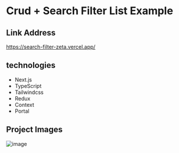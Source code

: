 # Crud + Search Filter List Example

## Link Address
https://search-filter-zeta.vercel.app/

## technologies
* Next.js
* TypeScript
* Tailwindcss
* Redux
* Context
* Portal

## Project Images
![image](https://github.com/programmingskills-2022/search-filter-sort-pagination/assets/119696712/0e5cc114-bc6c-4f0f-ac92-32da3495489b)

